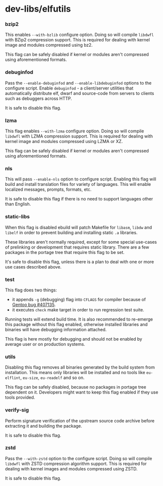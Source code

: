 # dev-libs/elfutils

### bzip2
This enables `--with-bzlib` configure option. Doing so will compile `libdwfl` with BZip2 compression support. This is required for dealing with kernel image and modules compressed using bz2.

This flag can be safely disabled if kernel or modules aren't compressed using aforementioned formats.

### debuginfod
Pass the `--enable-debuginfod` and `--enable-libdebuginfod` options to the configure script. Enable `debuginfod` - a client/server utilities that automatically distribute elf, dwarf and source-code from servers to clients such as debuggers across HTTP.

It is safe to disable this flag.

### lzma
This flag enables `--with-lzma` configure option. Doing so will compile `libdwfl` with LZMA compression support. This is required for dealing with kernel image and modules compressed using LZMA or XZ.

This flag can be safely disabled if kernel or modules aren't compressed using aforementioned formats.

### nls
This will pass `--enable-nls` option to configure script. Enabling this flag will build and install translation files for variety of languages. This will enable localized messages, prompts, formats, etc.

It is safe to disable this flag if there is no need to support languages other than English.

### static-libs
When this flag is disabled ebuild will patch Makefile for `libasm`, `libdw` and `libelf` in order to prevent building and installing static `.a` libraries.

These libraries aren't normally required, except for some special use-cases of prelinking or development that requires static library. There are a few packages in the portage tree that require this flag to be set.

It's safe to disable this flag, unless there is a plan to deal with one or more use cases described above.

### test
This flag does two things:

- it appends `-g` (debugging) flag into `CFLAGS` for compiler because of [Gentoo bug #407135](https://bugs.gentoo.org/407135).
- it executes `check` make target in order to run regression test suite.

Running tests will extend build time. It is also recommended to re-emerge this package without this flag enabled, otherwise installed libraries and binaries will have debugging information attached.

This flag is here mostly for debugging and should not be enabled by average user or on production systems.

### utils
Disabling this flag removes all binaries generated by the build system from installation. This means only libraries will be installed and no tools like `eu-elflint`, `eu-size`, `eu-readelf` and so on.

This flag can be safely disabled, because no packages in portage tree dependent on it. Developers might want to keep this flag enabled if they use tools provided.

### verify-sig
Perform signature verification of the upstream source code archive before extracting it and building the package.

It is safe to disable this flag.

### zstd
Pass the `--with-zstd` option to the configure script. Doing so will compile `libdwfl` with ZSTD compression algorithm support. This is required for dealing with kernel images and modules compressed using ZSTD.

It is safe to disable this flag.
